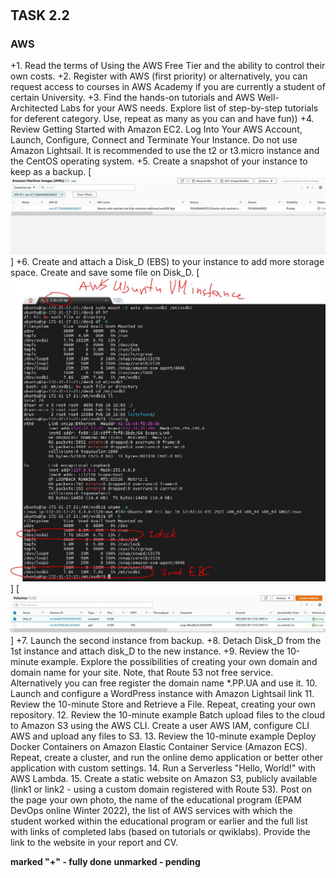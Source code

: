 # 
## TASK 2.2
### AWS
+1. Read the terms of Using the AWS Free Tier and the ability to control their own costs.
+2. Register with AWS (first priority) or alternatively, you can request access to courses in AWS Academy if you are currently a student of certain University.
+3. Find the hands-on tutorials and AWS Well-Architected Labs for your AWS needs. Explore list of step-by-step tutorials for deferent category. Use, repeat as many as you can and have fun))
+4. Review Getting Started with Amazon EC2. Log Into Your AWS Account, Launch, Configure, Connect and Terminate Your Instance. Do not use Amazon Lightsail. It is recommended to use the t2 or t3.micro instance and the CentOS operating system.
+5. Create a snapshot of your instance to keep as a backup.
[![N|Solid](https://github.com/OleksandrK1/DevOps_online_Kyiv_2022Q1Q2/raw/main/m2/task2.2/images/5.JPG)]
+6. Create and attach a Disk_D (EBS) to your instance to add more storage space. Create and save some file on Disk_D.
[![N|Solid](https://github.com/OleksandrK1/DevOps_online_Kyiv_2022Q1Q2/raw/main/m2/task2.2/images/6.JPG)]
[![N|Solid](https://github.com/OleksandrK1/DevOps_online_Kyiv_2022Q1Q2/raw/main/m2/task2.2/images/6_1.JPG)]
+7. Launch the second instance from backup.
+8. Detach Disk_D from the 1st instance and attach disk_D to the new instance.
+9. Review the 10-minute example. Explore the possibilities of creating your own domain and domain name for your site. Note, that Route 53 not free service. Alternatively you can free register the domain name *.PP.UA and use it.
10. Launch and configure a WordPress instance with Amazon Lightsail link
11. Review the 10-minute Store and Retrieve a File. Repeat, creating your own repository.
12. Review the 10-minute example Batch upload files to the cloud to Amazon S3 using the AWS CLI. Create a user AWS IAM, configure CLI AWS and upload any files to S3.
13. Review the 10-minute example Deploy Docker Containers on Amazon Elastic Container Service (Amazon ECS). Repeat, create a cluster, and run the online demo application or better other application with custom settings.
14. Run a Serverless "Hello, World!" with AWS Lambda.
15. Create a static website on Amazon S3, publicly available (link1 or link2 - using a custom domain registered with Route 53). Post on the page your own photo, the name of the educational program (EPAM DevOps online Winter 2022), the list of AWS services with which the student worked within the educational program or earlier and the full list with links of completed labs (based on tutorials or qwiklabs). Provide the link to the website in your report and СV.

**marked "+" - fully done**
**unmarked - pending**
